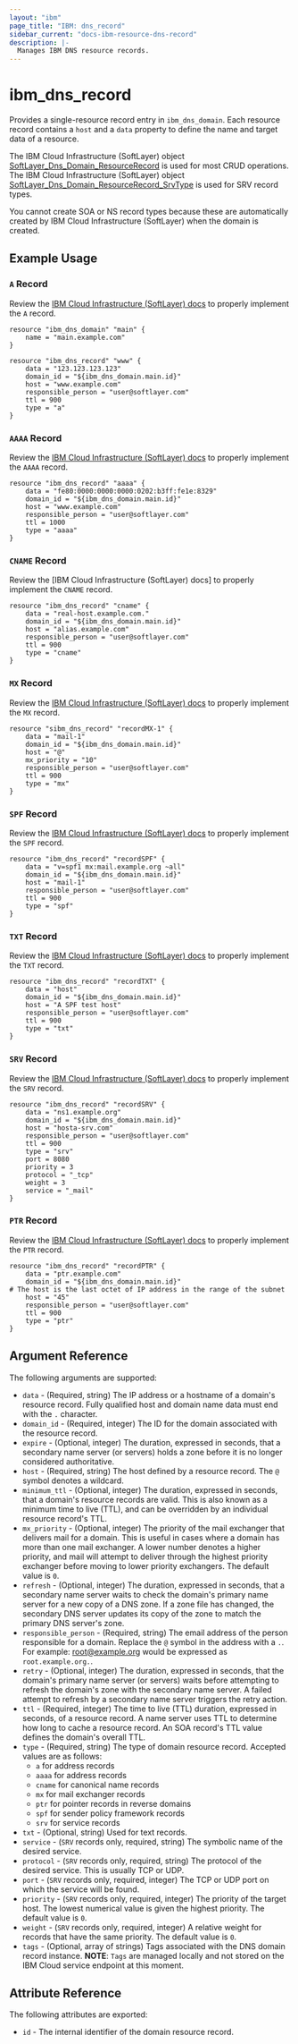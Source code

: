 ```yaml
---
layout: "ibm"
page_title: "IBM: dns_record"
sidebar_current: "docs-ibm-resource-dns-record"
description: |-
  Manages IBM DNS resource records.
---
```


# ibm\_dns_record

Provides a single-resource record entry in `ibm_dns_domain`. Each resource record contains a `host` and a `data` property to define the name and target data of a resource.

The IBM Cloud Infrastructure (SoftLayer) object  [SoftLayer_Dns_Domain_ResourceRecord](https://sldn.softlayer.com/reference/datatypes/SoftLayer_Dns_Domain_ResourceRecord) is used for most CRUD operations. The IBM Cloud Infrastructure (SoftLayer) object [SoftLayer_Dns_Domain_ResourceRecord_SrvType](https://sldn.softlayer.com/reference/services/SoftLayer_Dns_Domain_ResourceRecord_SrvType) is used for SRV record types.

You cannot create SOA or NS record types because these are automatically created by IBM Cloud Infrastructure (SoftLayer) when the domain is created.

## Example Usage

### `A` Record

Review the [IBM Cloud Infrastructure (SoftLayer) docs](http://sldn.softlayer.com/reference/datatypes/SoftLayer_Dns_Domain_ResourceRecord_AType) to properly implement the `A` record.

```hcl
resource "ibm_dns_domain" "main" {
    name = "main.example.com"
}

resource "ibm_dns_record" "www" {
    data = "123.123.123.123"
    domain_id = "${ibm_dns_domain.main.id}"
    host = "www.example.com"
    responsible_person = "user@softlayer.com"
    ttl = 900
    type = "a"
}
```

### `AAAA` Record

Review the [IBM Cloud Infrastructure (SoftLayer) docs](http://sldn.softlayer.com/reference/datatypes/SoftLayer_Dns_Domain_ResourceRecord_AaaaType) to properly implement the `AAAA` record.

```hcl
resource "ibm_dns_record" "aaaa" {
    data = "fe80:0000:0000:0000:0202:b3ff:fe1e:8329"
    domain_id = "${ibm_dns_domain.main.id}"
    host = "www.example.com"
    responsible_person = "user@softlayer.com"
    ttl = 1000
    type = "aaaa"
}
```

### `CNAME` Record

Review the [IBM Cloud Infrastructure (SoftLayer) docs] to properly implement the `CNAME` record.

```hcl
resource "ibm_dns_record" "cname" {
    data = "real-host.example.com."
    domain_id = "${ibm_dns_domain.main.id}"
    host = "alias.example.com"
    responsible_person = "user@softlayer.com"
    ttl = 900
    type = "cname"
}
```

### `MX` Record

Review the [IBM Cloud Infrastructure (SoftLayer) docs](http://sldn.softlayer.com/reference/datatypes/SoftLayer_Dns_Domain_ResourceRecord_MxType) to properly implement the `MX` record.

```hcl
resource "sibm_dns_record" "recordMX-1" {
    data = "mail-1"
    domain_id = "${ibm_dns_domain.main.id}"
    host = "@"
    mx_priority = "10"
    responsible_person = "user@softlayer.com"
    ttl = 900
    type = "mx"
}
```

### `SPF` Record

Review the [IBM Cloud Infrastructure (SoftLayer) docs](http://sldn.softlayer.com/reference/datatypes/SoftLayer_Dns_Domain_ResourceRecord_SpfType) to properly implement the `SPF` record.

```hcl
resource "ibm_dns_record" "recordSPF" {
    data = "v=spf1 mx:mail.example.org ~all"
    domain_id = "${ibm_dns_domain.main.id}"
    host = "mail-1"
    responsible_person = "user@softlayer.com"
    ttl = 900
    type = "spf"
}
```

### `TXT` Record

Review the [IBM Cloud Infrastructure (SoftLayer) docs](http://sldn.softlayer.com/reference/datatypes/SoftLayer_Dns_Domain_ResourceRecord_TxtType/) to properly implement the `TXT` record.

```hcl
resource "ibm_dns_record" "recordTXT" {
    data = "host"
    domain_id = "${ibm_dns_domain.main.id}"
    host = "A SPF test host"
    responsible_person = "user@softlayer.com"
    ttl = 900
    type = "txt"
}
```

### `SRV` Record

Review the [IBM Cloud Infrastructure (SoftLayer) docs](http://sldn.softlayer.com/reference/datatypes/SoftLayer_Dns_Domain_ResourceRecord_SrvType) to properly implement the `SRV` record.

```hcl
resource "ibm_dns_record" "recordSRV" {
    data = "ns1.example.org"
    domain_id = "${ibm_dns_domain.main.id}"
    host = "hosta-srv.com"
    responsible_person = "user@softlayer.com"
    ttl = 900
    type = "srv"
    port = 8080
    priority = 3
    protocol = "_tcp"
    weight = 3
    service = "_mail"
}
```

### `PTR` Record

Review the [IBM Cloud Infrastructure (SoftLayer) docs](http://sldn.softlayer.com/reference/datatypes/SoftLayer_Dns_Domain_ResourceRecord_PtrType/) to properly implement the `PTR` record.

```hcl
resource "ibm_dns_record" "recordPTR" {
    data = "ptr.example.com"
    domain_id = "${ibm_dns_domain.main.id}"
# The host is the last octet of IP address in the range of the subnet
    host = "45"  
    responsible_person = "user@softlayer.com"
    ttl = 900
    type = "ptr"
}
```

## Argument Reference

The following arguments are supported:

* `data` - (Required, string) The IP address or a hostname of a domain's resource record. Fully qualified host and domain name data must end with the `.` character.
* `domain_id` - (Required, integer) The ID for the domain associated with the resource record.
* `expire` - (Optional, integer) The duration, expressed in seconds, that a secondary name server (or servers) holds a zone before it is no longer considered authoritative.
* `host` - (Required, string) The host defined by a resource record. The `@` symbol denotes a wildcard.
* `minimum_ttl` - (Optional, integer) The duration, expressed in seconds, that a domain's resource records are valid. This is also known as a minimum time to live (TTL), and can be overridden by an individual resource record's TTL.
* `mx_priority` - (Optional, integer) The priority of the mail exchanger that delivers mail for a domain. This is useful in cases where a domain has more than one mail exchanger. A lower number denotes a higher priority, and mail will attempt to deliver through the highest priority exchanger before moving to lower priority exchangers. The default value is `0`.
* `refresh` - (Optional, integer) The duration, expressed in seconds, that a secondary name server waits to check the domain's primary name server for a new copy of a DNS zone. If a zone file has changed, the secondary DNS server updates its copy of the zone to match the primary DNS server's zone.
* `responsible_person` - (Required, string) The email address of the person responsible for a domain. Replace the `@` symbol in the address with a `.`. For example: root@example.org would be expressed as `root.example.org.`.
* `retry` - (Optional, integer) The duration, expressed in seconds, that the domain's primary name server (or servers) waits before attempting to refresh the domain's zone with the secondary name server. A failed attempt to refresh by a secondary name server triggers the retry action.
* `ttl` - (Required, integer) The time to live (TTL) duration, expressed in seconds, of a resource record. A name server uses TTL to determine how long to cache a resource record. An SOA record's TTL value defines the domain's overall TTL.
* `type` - (Required, string) The type of domain resource record. Accepted values are as follows:
    * `a` for address records
    * `aaaa` for address records
    * `cname` for canonical name records
    * `mx` for mail exchanger records
    * `ptr` for pointer records in reverse domains
    * `spf` for sender policy framework records
    * `srv` for service records
* `txt` - (Optional, string) Used for text records.
* `service` - (`SRV` records only, required, string) The symbolic name of the desired service.
* `protocol` - (`SRV` records only, required, string) The protocol of the desired service. This is usually TCP or UDP.
* `port` - (`SRV` records only, required, integer) The TCP or UDP port on which the service will be found.
* `priority` - (`SRV` records only, required, integer) The priority of the target host. The lowest numerical value is given the highest priority. The default value is `0`.
* `weight` - (`SRV` records only, required, integer) A relative weight for records that have the same priority. The default value is `0`.
* `tags` - (Optional, array of strings) Tags associated with the DNS domain record instance.
  **NOTE**: `Tags` are managed locally and not stored on the IBM Cloud service endpoint at this moment.

## Attribute Reference

The following attributes are exported:

* `id` - The internal identifier of the domain resource record.
